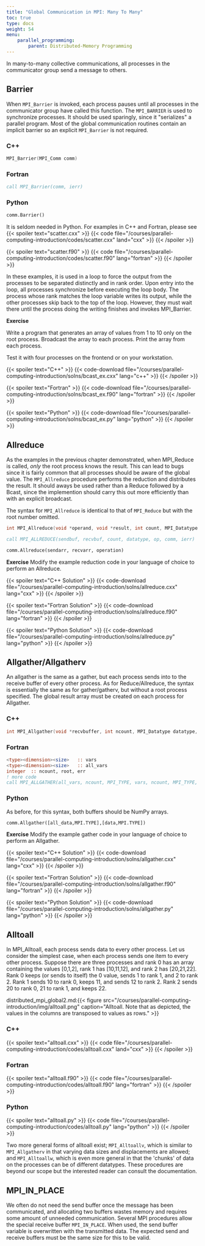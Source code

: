 ```yaml
---
title: "Global Communication in MPI: Many To Many"
toc: true
type: docs
weight: 54
menu:
    parallel_programming:
        parent: Distributed-Memory Programming
---
```


In many-to-many collective communications, all processes in the communicator group send a message to others. 

## Barrier

When `MPI_Barrier` is invoked, each process pauses until all processes in the communicator group have called this function.  The `MPI_BARRIER` is used to synchronize processes.  It should be used sparingly, since it "serializes" a parallel program. Most of the global communication routines contain an implicit barrier so an explicit `MPI_Barrier` is not required.

### C++
```c++
MPI_Barrier(MPI_Comm comm)
```

### Fortran
```fortran
call MPI_Barrier(comm, ierr)
```

### Python
```python
comm.Barrier()
```
It is seldom needed in Python.  For examples in C++ and Fortran, please see 
{{< spoiler text="scatter.cxx" >}}
{{< code file="/courses/parallel-computing-introduction/codes/scatter.cxx" land="cxx" >}}
{{< /spoiler >}}

{{< spoiler text="scatter.f90" >}}
{{< code file="/courses/parallel-computing-introduction/codes/scatter.f90" lang="fortran" >}}
{{< /spoiler >}}

In these examples, it is used in a loop to force the output from the processes to be separated distinctly and in rank order.  Upon entry into the loop, all processes synchronize before executing the loop body.  The process whose rank matches the loop variable writes its output, while the other processes skip back to the top of the loop.  However, they must wait there until the process doing the writing finishes and invokes MPI_Barrier.

**Exercise**

Write a program that generates an array of values from 1 to 10 only on the root process.  Broadcast the array to each process.  Print the array from each process.

Test it with four processes on the frontend or on your workstation.

{{< spoiler text="C++" >}}
{{< code-download file="/courses/parallel-computing-introduction/solns/bcast_ex.cxx" lang="c++" >}}
{{< /spoiler >}}

{{< spoiler text="Fortran" >}}
{{< code-download file="/courses/parallel-computing-introduction/solns/bcast_ex.f90" lang="fortran" >}}
{{< /spoiler >}}

{{< spoiler text="Python" >}}
{{< code-download file="/courses/parallel-computing-introduction/solns/bcast_ex.py" lang="python" >}}
{{< /spoiler >}}


## Allreduce

As the examples in the previous chapter demonstrated, when MPI_Reduce is called, _only_ the root process knows the result.  This can lead to bugs since it is fairly common that all processes should be aware of the global value.  The `MPI_Allreduce` procedure performs the reduction and distributes the result.  It should aways be used rather than a Reduce followed by a Bcast, since the implemention should carry this out more efficiently than with an explicit broadcast.

The syntax for `MPI_Allreduce` is identical to that of `MPI_Reduce` but with the root number omitted.

```c
int MPI_Allreduce(void *operand, void *result, int count, MPI_Datatype type, MPI_Op operator, MPI_Comm comm );
```

```fortran
call MPI_ALLREDUCE(sendbuf, recvbuf, count, datatype, op, comm, ierr)
```

```python
comm.Allreduce(sendarr, recvarr, operation)
```

**Exercise**
Modify the example reduction code in your language of choice to perform an Allreduce.

{{< spoiler text="C++ Solution" >}}
{{< code-download file="/courses/parallel-computing-introduction/solns/allreduce.cxx" lang="cxx" >}}
{{< /spoiler >}}

{{< spoiler text="Fortran Solution" >}}
{{< code-download file="/courses/parallel-computing-introduction/solns/allreduce.f90" lang="fortran" >}}
{{< /spoiler >}}

{{< spoiler text="Python Solution" >}}
{{< code-download file="/courses/parallel-computing-introduction/solns/allreduce.py" lang="python" >}}
{{< /spoiler >}}

## Allgather/Allgatherv

An allgather is the same as a gather, but each process sends into to the receive buffer of every other process.  As for Reduce/Allreduce, the syntax is essentially the same as for gather/gatherv, but without a root process specified.  The global result array must be created on each process for Allgather.

### C++ 

```c++
int MPI_Allgather(void *recvbuffer, int ncount, MPI_Datatype datatype, void *sendbuffer, int ncount, MPI_Datatype datatype, MPI_Comm communicator)
```
### Fortran

```fortran
<type><dimension><size>   :: vars
<type><dimension><size>   :: all_vars
integer  :: ncount, root, err
! more code
call MPI_ALLGATHER(all_vars, ncount, MPI_TYPE, vars, ncount, MPI_TYPE, MPI_COMM_WORLD, err)
```

### Python

As before, for this syntax, both buffers should be NumPy arrays.

```python
comm.Allgather([all_data,MPI.TYPE],[data,MPI.TYPE])
```

**Exercise**
Modify the example gather code in your language of choice to perform an Allgather.

{{< spoiler text="C++ Solution" >}}
{{< code-download file="/courses/parallel-computing-introduction/solns/allgather.cxx" lang="cxx" >}}
{{< /spoiler >}}

{{< spoiler text="Fortran Solution" >}}
{{< code-download file="/courses/parallel-computing-introduction/solns/allgather.f90" lang="fortran" >}}
{{< /spoiler >}}

{{< spoiler text="Python Solution" >}}
{{< code-download file="/courses/parallel-computing-introduction/solns/allgather.py" lang="python" >}}
{{< /spoiler >}}

## Alltoall

In MPI_Alltoall, each process sends data to every other process.  Let us consider the simplest case, when each process sends one item to every other process. Suppose there are three processes and rank 0 has an array containing the values \[0,1,2\], rank 1 has \[10,11,12\], and rank 2 has \[20,21,22\].  Rank 0 keeps (or sends to itself) the 0 value, sends 1 to rank 1, and 2 to rank 2.  Rank 1 sends 10 to rank 0, keeps 11, and sends 12 to rank 2.  Rank 2 sends 20 to rank 0, 21 to rank 1, and keeps 22.

distributed_mpi_global2.md:{{< figure src="/courses/parallel-computing-introduction/img/alltoall.png" caption="Alltoall.  Note that as depicted, the values in the columns are transposed to values as rows." >}}

### C++
{{< spoiler text="alltoall.cxx" >}}
{{< code file="/courses/parallel-computing-introduction/codes/alltoall.cxx" land="cxx" >}}
{{< /spoiler >}}

### Fortran
{{< spoiler text="alltoall.f90" >}}
{{< code file="/courses/parallel-computing-introduction/codes/alltoall.f90" lang="fortran" >}}
{{< /spoiler >}}

### Python
{{< spoiler text="alltoall.py" >}}
{{< code file="/courses/parallel-computing-introduction/codes/alltoall.py" lang="python" >}}
{{< /spoiler >}}

Two more general forms of alltoall exist; `MPI_Alltoallv`, which is similar to `MPI_Allgatherv` in that varying data sizes and displacements are allowed; and `MPI_Alltoallw`, which is even more general in that the 'chunks' of data on the processes can be of different datatypes.  These procedures are beyond our scope but the interested reader can consult the documentation.

## MPI_IN_PLACE

We often do not need the send buffer once the message has been communicated, and allocating two buffers wastes memory and requires some amount of unneeded communication.  Several MPI procedures allow the special receive buffer `MPI_IN_PLACE`.  When used, the send buffer variable is overwritten with the transmitted data.  The expected send and receive buffers must be the same size for this to be valid.
